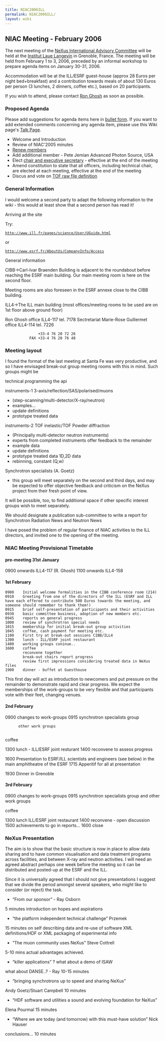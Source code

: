 ```yaml
---
title: NIAC2006ILL
permalink: NIAC2006ILL/
layout: wiki
---
```


NIAC Meeting - February 2006
----------------------------

The next meeting of the [ NeXus International Advisory
Committee](NIAC "wikilink") will be held at the [Institut Laue
Langevin](http://www.ill.fr) in Grenoble, France. The meeting will be
held from February 1 to 3, 2006, preceded by an informal workshop to
prepare agenda items on January 30-31, 2006.

Accommodation will be at the ILL/ESRF guest-house (approx 28 Euros per
night bed+breakfast) and a contribution towards meals of about 130 Euros
per person (3 lunches, 2 dinners, coffee etc.), based on 20
participants.

If you wish to attend, please contact [Ron Ghosh](mailto:ghosh@ill.fr)
as soon as possible.

### Proposed Agenda

Please add suggestions for agenda items here in [ bullet
form](Help:Editing#Lists "wikilink"). If you want to add extended
comments concerning any agenda item, please use this Wiki page's [ Talk
Page](Talk:NIAC_Meetings "wikilink").

-   Welcome and Introduction
-   Review of NIAC'2005 minutes
-   [Renew members](Membership_Dates "wikilink")
-   Add additional member - Pete Jemian Advanced Photon Source, USA
-   Elect [chair and executive
    secretary](Nominees_for_officers "wikilink") - effective at the end
    of the meeting
-   Amend constitution to state that all officers, including technical
    chair, are elected at each meeting, effective at the end of the
    meeting
-   Discus and vote on [TOF raw file definition](TOFRaw "wikilink")

### General Information

I would welcome a second party to adapt the following information to the
wiki - this would at least show that a second person has read it!

Arriving at the site

Try:

[`http://www.ill.fr/pages/science/User/UGuide.html`](http://www.ill.fr/pages/science/User/UGuide.html)

or

[`http://www.esrf.fr/AboutUs/CompanyInfo/Access`](http://www.esrf.fr/AboutUs/CompanyInfo/Access)

General information

CIBB-&gt;Carl-Ivar Braenden Building is adjacent to the roundabout
before reaching the ESRF main building. Our main meeting room is here on
the second floor.

Meeting rooms are also foreseen in the ESRF annexe close to the CIBB
building.

ILL4-&gt;The ILL main building (most offices/meeting rooms to be used
are on 1st floor above ground floor)

Ron Ghosh office ILL4-117 tel. 7178 Sectretariat Marie-Rose Guillermet
office ILL4-114 tel. 7226

`               +33-4 76 20 72 26`  
`           FAX +33-4 76 20 76 48`

### Meeting layout

I found the format of the last meeting at Santa Fe was very productive,
and so I have envisaged break-out group meeting rooms with this in mind.
Such groups might be

technical programming the api

instruments-1 3-axis/reflection/SAS/polarised/muons

-   (step-scanning/multi-detector/X-ray/neutron)
-   examples...
-   update definitions
-   prototype treated data

instruments-2 TOF inelastic/TOF Powder diffraction

-   (Principally multi-detector neutron instruments)
-   experts from completed instruments offer feedback to the remainder
-   example data
-   update definitions
-   prototype treated data 1D,2D data
-   rebinning, constant (Q,w)

Synchrotron specialists (A. Goetz)

-   this group will meet separately on the second and third days, and
    may be expected to offer objective feedback and criticism on the
    NeXus project from their fresh point of view.

It will be possible, too, to find additional space if other specific
interest groups wish to meet separately.

We should designate a publication sub-committee to write a report for
Synchrotron Radiation News and Neutron News

I have posed the problem of regular finance of NIAC activities to the
ILL directors, and invited one to the opening of the meeting.

### NIAC Meeting Provisional Timetable

#### pre-meeting 31st January

0900 onwards ILL4-117 (R. Ghosh) 1100 onwards ILL4-158

#### 1st February

    0900    Initial welcome formalities in the CIBB conference room (214)
    0910    Greeting from one of the directors of the ILL (ESRF and ILL have each offered to contribute 500 Euros towards the meeting, and someone should remember to thank them!)
    0915    brief self-presentation of participants and their activities
    0930    basic committee business, adoption of new members etc.
    0945    reports on general progress
    1000    review of synchrotron special needs
    1015    membership for initial break-out group activities    
    1045    coffee, cash payment for meeting etc.
    1100    First try at break-out sessions CIBB/ILL4
    1300    lunch - ILL/ESRF joint restaurant
    1400    working groups coninue..
    1600    coffee
            reconvene together
            break-out chairs report progress
            review first impressions considering treated data in NeXus files
    1900    dinner - buffet at Guesthouse

This first day will act as introduction to newcomers and put pressure on
the remainder to demonstrate rapid and clear progress. We expect the
memberships of the work-groups to be very flexible and that participants
vote with their feet, changing venues.

#### 2nd February

0900 changes to work-groups 0915 synchrotron specialists group

`      other work groups`  
` `

  
coffee

1300 lunch - ILL/ESRF joint resturant 1400 reconvene to assess progress

  

1600 Presentation to ESRF/ILL scientists and engineers (see below) in
the main amphitheatre of the ESRF 1715 Apperitif for all at presentation

1930 Dinner in Grenoble

#### 3rd February

0900 changes to work-groups 0915 synchrotron specialists group and other
work groups

  
coffee

1300 lunch ILL/ESRF joint restaurant 1400 reconvene - open discussion
1500 achievements to go in reports... 1600 close

### NeXus Presentation

The aim is to show that the basic structure is now in place to allow
data sharing and to have common visualisation and data treatment
programs across facilities, and between X-ray and neutron activities. I
will need an agreed abstract perhaps one week before the meeting so it
can be distributed and posted-up at the ESRF and the ILL.

Since it is universally agreed that I should not give presentations I
suggest that we divide the period amongst several speakers, who might
like to consider (or reject) the task.

-   “From our sponsor” - Ray Osborn

5 minutes introduction on hopes and aspirations

-   “the platform independent technical challenge” Przemek

15 minutes on self describing data and re-use of software XML
definitions/HDF or XML packaging of experimental info

-   “The muon community uses NeXus” Steve Cottrell

5-10 mins actual advantages achieved.

-   “killer applications” ? what about a demo of ISAW

what about DANSE..? - Ray 10-15 minutes

-   “bringing synchrotrons up to speed and sharing NeXus”

Andy Goetz/Stuart Campbell 10 minutes

-   “HDF software and utilities a sound and evolving foundation for
    NeXus”

Elena Pourmal 15 minutes

-   “Where we are today (and tomorrow) with this must-have solution”
    Nick Hauser

conclusions... 10 minutes
